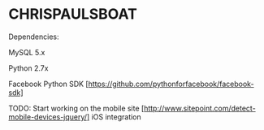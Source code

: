 CHRISPAULSBOAT
==============

Dependencies:

MySQL 5.x

Python 2.7x

Facebook Python SDK [https://github.com/pythonforfacebook/facebook-sdk]

TODO:
Start working on the mobile site [http://www.sitepoint.com/detect-mobile-devices-jquery/]
iOS integration
